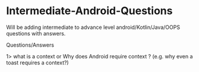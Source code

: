 # Intermediate-Android-Questions
Will be adding intermediate to advance level android/Kotlin/Java/OOPS questions with answers.

Questions/Answers


1> what is a context or Why does Android require context ? (e.g. why even a toast requires a context?)

